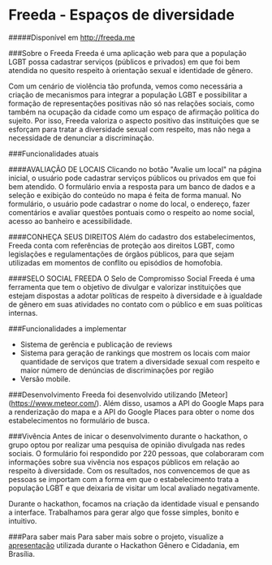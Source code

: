 Freeda - Espaços de diversidade
======
#####Disponível em http://freeda.me

###Sobre o Freeda
Freeda é uma aplicação web para que a população LGBT possa cadastrar serviços (públicos e privados) em que foi bem atendida no quesito respeito à orientação sexual e identidade de gênero.

Com um cenário de violência tão profunda, vemos como necessária a criação de mecanismos para integrar a população LGBT e possibilitar a formação de representações positivas não só nas relações sociais, como também na ocupação da cidade como um espaço de afirmação política do sujeito. Por isso, Freeda valoriza o aspecto positivo das instituições que se esforçam para tratar a diversidade sexual com respeito, mas não nega a necessidade de denunciar a discriminação.

###Funcionalidades atuais

####AVALIAÇÃO DE LOCAIS
Clicando no botão "Avalie um local" na página inicial, o usuário pode cadastrar serviços públicos ou privados em que foi bem atendido. O formulário envia a resposta para um banco de dados e a seleção e exibição do conteúdo no mapa é feita de forma manual. No formulário, o usuário pode cadastrar o nome do local, o endereço, fazer comentários e avaliar questões pontuais como o respeito ao nome social, acesso ao banheiro e acessibilidade.

####CONHEÇA SEUS DIREITOS
Além do cadastro dos estabelecimentos, Freeda conta com referências de proteção aos direitos LGBT, como       legislações e regulamentações de órgãos públicos, para que sejam utilizadas em momentos de conflito ou episódios de homofobia.

####SELO SOCIAL FREEDA
O Selo de Compromisso Social Freeda é uma ferramenta que tem o objetivo de divulgar e valorizar instituições que   estejam dispostas a adotar políticas de respeito à diversidade e à igualdade de gênero em suas atividades no       contato com o público e em suas políticas internas.

###Funcionalidades a implementar
- Sistema de gerência e publicação de reviews
- Sistema para geração de rankings que mostrem os locais com maior quantidade de serviços que tratem a diversidade sexual com respeito e maior número de denúncias de discriminações por região
- Versão mobile.

###Desenvolvimento
Freeda foi desenvolvido utilizando [Meteor] (https://www.meteor.com/). Além disso, usamos a API do Google Maps para a renderização do mapa e a API do Google Places para obter o nome dos estabelecimentos no formulário de busca.

###Vivência
Antes de inicar o desenvolvimento durante o hackathon, o grupo optou por realizar uma pesquisa de opinião divulgada nas redes sociais. O formulário foi respondido por 220 pessoas, que colaboraram com informações sobre sua vivência nos espaços públicos em relação ao respeito à diversidade. Com os resultados, nos convencemos de que as pessoas se importam com a forma em que o estabelecimento trata a população LGBT e que deixaria de visitar um local avaliado negativamente.

Durante o hackathon, focamos na criação da identidade visual e pensando a interface. Trabalhamos para gerar algo que fosse simples, bonito e intuitivo.


###Para saber mais
Para saber mais sobre o projeto, visualize a [apresentação](https://github.com/projetofreeda/freeda/blob/master/apresentacao_freeda.pdf) utilizada durante o Hackathon Gênero e Cidadania, em Brasília.
